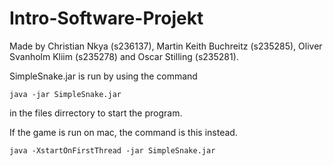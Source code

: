 # Intro-Software-Projekt

Made by Christian Nkya (s236137), Martin Keith Buchreitz (s235285), Oliver Svanholm Kliim (s235278) and Oscar Stilling (s235281).

SimpleSnake.jar is run by using the command

<code>java -jar SimpleSnake.jar</code>

in the files dirrectory to start the program.

If the game is run on mac, the command is this instead.

<code>java -XstartOnFirstThread -jar SimpleSnake.jar</code>
